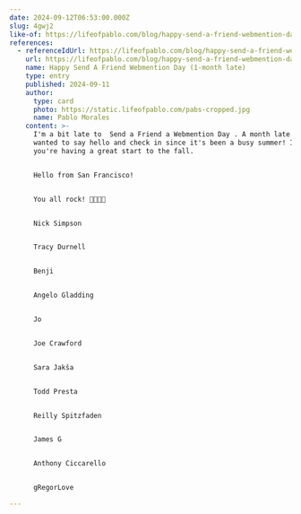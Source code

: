 ```yaml
---
date: 2024-09-12T06:53:00.000Z
slug: 4gwj2
like-of: https://lifeofpablo.com/blog/happy-send-a-friend-webmention-day-1-month-late
references:
  - referenceIdUrl: https://lifeofpablo.com/blog/happy-send-a-friend-webmention-day-1-month-late
    url: https://lifeofpablo.com/blog/happy-send-a-friend-webmention-day-1-month-late
    name: Happy Send A Friend Webmention Day (1-month late)
    type: entry
    published: 2024-09-11
    author:
      type: card
      photo: https://static.lifeofpablo.com/pabs-cropped.jpg
      name: Pablo Morales
    content: >-
      I'm a bit late to  Send a Friend a Webmention Day . A month late.  I
      wanted to say hello and check in since it's been a busy summer! I hope
      you're having a great start to the fall.


      Hello from San Francisco!


      You all rock! 🤘🏽🤘🏽


      Nick Simpson


      Tracy Durnell


      Benji


      Angelo Gladding


      Jo


      Joe Crawford


      Sara Jakša


      Todd Presta


      Reilly Spitzfaden


      James G


      Anthony Ciccarello


      gRegorLove

---
```



